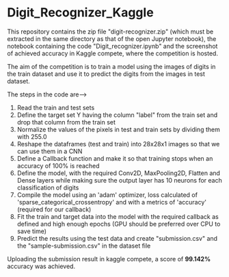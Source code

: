# Digit_Recognizer_Kaggle
This repository contains the zip file "digit-recognizer.zip" (which must be extracted in the same directory as that of the open Jupyter notebook), the notebook containing the code "Digit_recognizer.ipynb" and the screenshot of achieved accuracy in Kaggle compete, where the competition is hosted.

The aim of the competition is to train a model using the images of digits in the train dataset and use it to predict the digits from the images in test dataset.

The steps in the code are-->
1. Read the train and test sets
2. Define the target set Y having the column "label" from the train set and drop that column from the train set
3. Normalize the values of the pixels in test and train sets by dividing them with 255.0
4. Reshape the dataframes (test and train) into 28x28x1 images so that we can use them in a CNN
5. Define a Callback function and make it so that training stops when an accuracy of 100% is reached
6. Define the model, with the required Conv2D, MaxPooling2D, Flatten and Dense layers while making sure the output layer has 10 neurons for each classification of digits
7. Compile the model using an 'adam' optimizer, loss calculated of 'sparse_categorical_crossentropy' and with a metrics of 'accuracy' (required for our callback)
8. Fit the train and target data into the model with the required callback as defined and high enough epochs (GPU should be preferred over CPU to save time)
9. Predict the results using the test data and create "submission.csv" and the "sample-submission.csv" in the dataset file

Uploading the submission result in kaggle compete, a score of **99.142%** accuracy was achieved.
